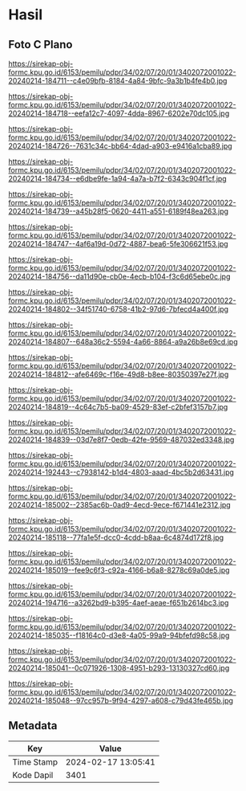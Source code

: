 # Hasil

## Foto C Plano

https://sirekap-obj-formc.kpu.go.id/6153/pemilu/pdpr/34/02/07/20/01/3402072001022-20240214-184711--c4e09bfb-8184-4a84-9bfc-9a3b1b4fe4b0.jpg

https://sirekap-obj-formc.kpu.go.id/6153/pemilu/pdpr/34/02/07/20/01/3402072001022-20240214-184718--eefa12c7-4097-4dda-8967-6202e70dc105.jpg

https://sirekap-obj-formc.kpu.go.id/6153/pemilu/pdpr/34/02/07/20/01/3402072001022-20240214-184726--7631c34c-bb64-4dad-a903-e9416a1cba89.jpg

https://sirekap-obj-formc.kpu.go.id/6153/pemilu/pdpr/34/02/07/20/01/3402072001022-20240214-184734--e6dbe9fe-1a94-4a7a-b7f2-6343c904f1cf.jpg

https://sirekap-obj-formc.kpu.go.id/6153/pemilu/pdpr/34/02/07/20/01/3402072001022-20240214-184739--a45b28f5-0620-4411-a551-6189f48ea263.jpg

https://sirekap-obj-formc.kpu.go.id/6153/pemilu/pdpr/34/02/07/20/01/3402072001022-20240214-184747--4af6a19d-0d72-4887-bea6-5fe306621f53.jpg

https://sirekap-obj-formc.kpu.go.id/6153/pemilu/pdpr/34/02/07/20/01/3402072001022-20240214-184756--da11d90e-cb0e-4ecb-b104-f3c6d65ebe0c.jpg

https://sirekap-obj-formc.kpu.go.id/6153/pemilu/pdpr/34/02/07/20/01/3402072001022-20240214-184802--34f51740-6758-41b2-97d6-7bfecd4a400f.jpg

https://sirekap-obj-formc.kpu.go.id/6153/pemilu/pdpr/34/02/07/20/01/3402072001022-20240214-184807--648a36c2-5594-4a66-8864-a9a26b8e69cd.jpg

https://sirekap-obj-formc.kpu.go.id/6153/pemilu/pdpr/34/02/07/20/01/3402072001022-20240214-184812--afe6469c-f16e-49d8-b8ee-80350397e27f.jpg

https://sirekap-obj-formc.kpu.go.id/6153/pemilu/pdpr/34/02/07/20/01/3402072001022-20240214-184819--4c64c7b5-ba09-4529-83ef-c2bfef3157b7.jpg

https://sirekap-obj-formc.kpu.go.id/6153/pemilu/pdpr/34/02/07/20/01/3402072001022-20240214-184839--03d7e8f7-0edb-42fe-9569-487032ed3348.jpg

https://sirekap-obj-formc.kpu.go.id/6153/pemilu/pdpr/34/02/07/20/01/3402072001022-20240214-192443--c7938142-b1d4-4803-aaad-4bc5b2d63431.jpg

https://sirekap-obj-formc.kpu.go.id/6153/pemilu/pdpr/34/02/07/20/01/3402072001022-20240214-185002--2385ac6b-0ad9-4ecd-9ece-f671441e2312.jpg

https://sirekap-obj-formc.kpu.go.id/6153/pemilu/pdpr/34/02/07/20/01/3402072001022-20240214-185118--77fa1e5f-dcc0-4cdd-b8aa-6c4874d172f8.jpg

https://sirekap-obj-formc.kpu.go.id/6153/pemilu/pdpr/34/02/07/20/01/3402072001022-20240214-185019--fee9c6f3-c92a-4166-b6a8-8278c69a0de5.jpg

https://sirekap-obj-formc.kpu.go.id/6153/pemilu/pdpr/34/02/07/20/01/3402072001022-20240214-194716--a3262bd9-b395-4aef-aeae-f651b2614bc3.jpg

https://sirekap-obj-formc.kpu.go.id/6153/pemilu/pdpr/34/02/07/20/01/3402072001022-20240214-185035--f18164c0-d3e8-4a05-99a9-94bfefd98c58.jpg

https://sirekap-obj-formc.kpu.go.id/6153/pemilu/pdpr/34/02/07/20/01/3402072001022-20240214-185041--0c071926-1308-4951-b293-13130327cd60.jpg

https://sirekap-obj-formc.kpu.go.id/6153/pemilu/pdpr/34/02/07/20/01/3402072001022-20240214-185048--97cc957b-9f94-4297-a608-c79d43fe465b.jpg


## Metadata

| Key        | Value               |
| ---------- | ------------------- |
| Time Stamp | 2024-02-17 13:05:41 |
| Kode Dapil | 3401                |




